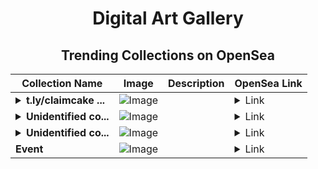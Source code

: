 <div align="center">

# Digital Art Gallery

## Trending Collections on OpenSea

| Collection Name                       | Image                                                                                     | Description                       | OpenSea Link                                                                                          |
|---------------------------------------|-------------------------------------------------------------------------------------------|-----------------------------------|--------------------------------------------------------------------------------------------------------|
| **<details><summary>t.ly/claimcake ...</summary>t.ly/claimcake - 135.000$ Win</details>** | ![Image](https://i.seadn.io/s/raw/files/9052e9fdcde6c8115be9d4cf4bb70596.png?w=500&auto=format?w=200&auto=format) |  | <details><summary>Link</summary>[t.ly/claimcake - 135.000$ Win](https://opensea.io/collection/t-ly-claimcake-135-000-win-5303)</details> |
| **<details><summary>Unidentified co...</summary>Unidentified contract d53a61c0-0056-4438-9713-f1f55e9829e2</details>** | ![Image](https://i.seadn.io/s/raw/files/e86404459f0a28661c41bd910f8b5899.png?w=500&auto=format?w=200&auto=format) |  | <details><summary>Link</summary>[Unidentified contract d53a61c0-0056-4438-9713-f1f55e9829e2](https://opensea.io/collection/unidentified-contract-d53a61c0-0056-4438-9713-f1f5)</details> |
| **<details><summary>Unidentified co...</summary>Unidentified contract d5bfac76-4edb-4d67-9a9f-cf5c69218a46</details>** | ![Image](https://i.seadn.io/s/raw/files/e86404459f0a28661c41bd910f8b5899.png?w=500&auto=format?w=200&auto=format) |  | <details><summary>Link</summary>[Unidentified contract d5bfac76-4edb-4d67-9a9f-cf5c69218a46](https://opensea.io/collection/unidentified-contract-d5bfac76-4edb-4d67-9a9f-cf5c)</details> |
| **Event** | ![Image](https://i.seadn.io/s/raw/files/f91e038ef392026278cd44518c7228c1.gif?w=500&auto=format?w=200&auto=format) |  | <details><summary>Link</summary>[Event](https://opensea.io/collection/event-50898)</details> |

</div>